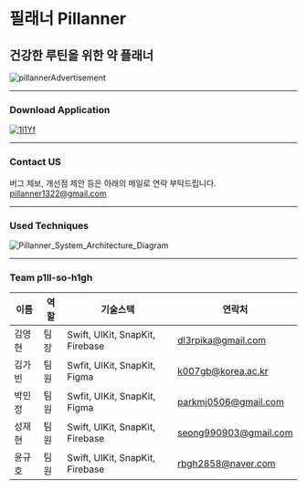 # **필래너 Pillanner**

## 건강한 루틴을 위한 약 플래너
![pillannerAdvertisement](https://github.com/p1ll-so-h1gh/Pillanner/assets/121223990/1abcd641-9d2a-463d-b91c-f1c45b8eaac6)

---
### **Download Application**
[![1l1Yf](https://github.com/p1ll-so-h1gh/Pillanner/assets/121223990/b5a6c4bd-001a-405f-a8c0-400b533bc2f0)](https://apps.apple.com/kr/app/pillanner/id6479227381)

---
### **Contact US**
버그 제보, 개선점 제안 등은 아래의 메일로 연락 부탁드립니다.
pillanner1322@gmail.com

---
### **Used Techniques**
![Pillanner_System_Architecture_Diagram](https://github.com/p1ll-so-h1gh/Pillanner/assets/121223990/5415bd4c-bab1-4373-bb47-928d5664b0c7)



---
### Team p1ll-so-h1gh
|이름|역할|기술스택|연락처|
|---|---|-----|----|
|김영현|팀장|Swift, UIKit, SnapKit, Firebase|dl3rpika@gmail.com|
|김가빈|팀원|Swfit, UIKit, SnapKit, Figma|k007gb@korea.ac.kr|
|박민정|팀원|Swfit, UIKit, SnapKit, Figma|parkmj0506@gmail.com|
|성재현|팀원|Swift, UIKit, SnapKit, Firebase|seong990903@gmail.com|
|윤규호|팀원|Swift, UIKit, SnapKit, Firebase|rbgh2858@naver.com|

